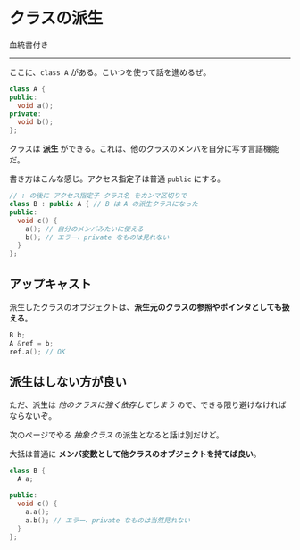 # クラスの派生

血統書付き

---

ここに、`class A` がある。こいつを使って話を進めるぜ。

```cpp
class A {
public:
  void a();
private:
  void b();
};
```

クラスは **派生** ができる。これは、他のクラスのメンバを自分に写す言語機能だ。

書き方はこんな感じ。アクセス指定子は普通 `public` にする。

```cpp
// : の後に アクセス指定子 クラス名 をカンマ区切りで
class B : public A { // B は A の派生クラスになった
public:
  void c() {
    a(); // 自分のメンバみたいに使える
    b(); // エラー、private なものは見れない
  }
};
```


## アップキャスト

派生したクラスのオブジェクトは、**派生元のクラスの参照やポインタとしても扱える**。

```cpp
B b;
A &ref = b;
ref.a(); // OK
```


## 派生はしない方が良い

ただ、派生は *他のクラスに強く依存してしまう* ので、できる限り避けなければならないぞ。

次のページでやる *抽象クラス* の派生となると話は別だけど。

大抵は普通に **メンバ変数として他クラスのオブジェクトを持てば良い**。

```cpp
class B {
  A a;

public:
  void c() {
    a.a();
    a.b(); // エラー、private なものは当然見れない
  }
};
```
